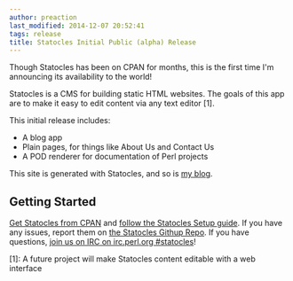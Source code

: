 ```yaml
---
author: preaction
last_modified: 2014-12-07 20:52:41
tags: release
title: Statocles Initial Public (alpha) Release
---
```


Though Statocles has been on CPAN for months, this is the first time I'm announcing its
availability to the world!

Statocles is a CMS for building static HTML websites. The goals of this app are to make
it easy to edit content via any text editor [1].

This initial release includes:

* A blog app
* Plain pages, for things like About Us and Contact Us
* A POD renderer for documentation of Perl projects

This site is generated with Statocles, and so is [my blog](http://preaction.github.io).

## Getting Started

[Get Statocles from CPAN](http://metacpan.org/pod/Statocles) and [follow the Statocles
Setup guide](/pod/Statocles/Help/Setup). If you have any issues, report them on
[the Statocles Githup Repo](https://github.com/preaction/Statocles). If you have questions,
[join us on IRC on irc.perl.org #statocles](https://chat.mibbit.com/?channel=%23statocles&server=irc.perl.org)!

[1]: A future project will make Statocles content editable with a web interface
